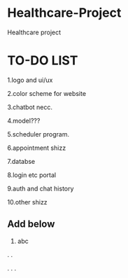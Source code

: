 # Healthcare-Project
Healthcare project 

# TO-DO LIST
1.logo and ui/ux

2.color scheme for website

3.chatbot necc.

4.model???

5.scheduler program.

6.appointment shizz

7.databse

8.login etc portal 

9.auth and chat  history

10.other shizz 



## Add below 

1. abc

.
.

.
.
.


